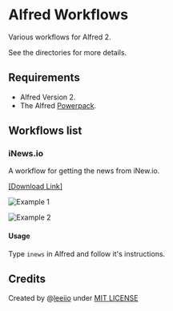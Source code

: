 Alfred Workflows
================

Various workflows for Alfred 2.

See the directories for more details.


## Requirements

- Alfred Version 2.
- The Alfred [Powerpack](http://www.alfredapp.com/powerpack/).

## Workflows list

### iNews.io

A workflow for getting the news from iNew.io.

[\[Download Link\]](https://github.com/Leeiio/Alfred-Workflows/raw/master/iNews.io.alfredworkflow)

![Example 1](https://raw.github.com/Leeiio/Alfred-Workflows/master/iNews.io/screenshots/1.png)

![Example 2](https://raw.github.com/Leeiio/Alfred-Workflows/master/iNews.io/screenshots/2.png)

#### Usage

Type `inews` in Alfred and follow it's instructions.


## Credits
Created by @[leeiio](https://twitter.com/leeiio 'Contact me on Twitter') under [MIT LICENSE](http://rem.mit-license.org/) 